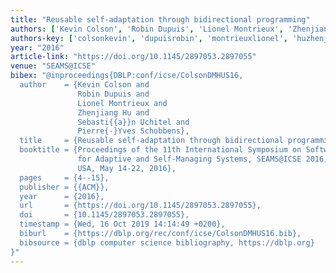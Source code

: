 ```yaml
---
title: "Reusable self-adaptation through bidirectional programming"
authors: ['Kevin Colson', 'Robin Dupuis', 'Lionel Montrieux', 'Zhenjiang Hu', 'Sebastián Uchitel', 'Pierre-Yves Schobbens']
authors-key: ['colsonkevin', 'dupuisrobin', 'montrieuxlionel', 'huzhenjiang', 'uchitelsebastián', 'schobbenspierreyves']
year: "2016"
article-link: "https://doi.org/10.1145/2897053.2897055"
venue: "SEAMS@ICSE"
bibex: "@inproceedings{DBLP:conf/icse/ColsonDMHUS16,
  author    = {Kevin Colson and
               Robin Dupuis and
               Lionel Montrieux and
               Zhenjiang Hu and
               Sebasti{{a}}n Uchitel and
               Pierre{-}Yves Schobbens},
  title     = {Reusable self-adaptation through bidirectional programming},
  booktitle = {Proceedings of the 11th International Symposium on Software Engineering
               for Adaptive and Self-Managing Systems, SEAMS@ICSE 2016, Austin, Texas,
               USA, May 14-22, 2016},
  pages     = {4--15},
  publisher = {{ACM}},
  year      = {2016},
  url       = {https://doi.org/10.1145/2897053.2897055},
  doi       = {10.1145/2897053.2897055},
  timestamp = {Wed, 16 Oct 2019 14:14:49 +0200},
  biburl    = {https://dblp.org/rec/conf/icse/ColsonDMHUS16.bib},
  bibsource = {dblp computer science bibliography, https://dblp.org}
}"
---
```


